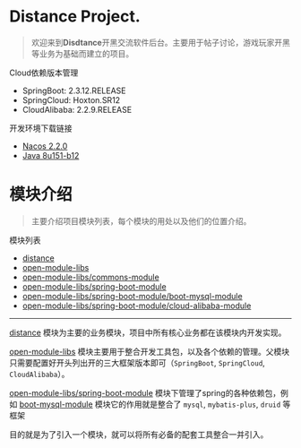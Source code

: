 # Distance Project.

> 欢迎来到**Disdtance**开黑交流软件后台。主要用于帖子讨论，游戏玩家开黑等业务为基础而建立的项目。

Cloud依赖版本管理

- SpringBoot: 2.3.12.RELEASE
- SpringCloud: Hoxton.SR12
- CloudAlibaba: 2.2.9.RELEASE

开发环境下载链接

- [Nacos 2.2.0](https://github.com/alibaba/nacos)
- [Java 8u151-b12](https://repo.huaweicloud.com/java/jdk/8u151-b12/)

# 模块介绍

> 主要介绍项目模块列表，每个模块的用处以及他们的位置介绍。

模块列表

- [distance](https://github.com/amaoai/open-black/tree/master/distance)
- [open-module-libs](https://github.com/amaoai/open-black/tree/master/open-module-libs)
- [open-module-libs/commons-module](https://github.com/amaoai/open-black/tree/master/open-module-libs/commons-module)
- [open-module-libs/spring-boot-module](https://github.com/amaoai/open-black/tree/master/open-module-libs/spring-boot-module)
- [open-module-libs/spring-boot-module/boot-mysql-module](https://github.com/amaoai/open-black/tree/master/open-module-libs/spring-boot-module/boot-mysql-module)
- [open-module-libs/spring-boot-module/cloud-alibaba-module](https://github.com/amaoai/open-black/tree/master/open-module-libs/spring-boot-module/cloud-alibaba-module)

----

[distance](https://github.com/amaoai/open-black/tree/master/distance) 模块为主要的业务模块，项目中所有核心业务都在该模块内开发实现。

[open-module-libs](https://github.com/amaoai/open-black/tree/master/open-module-libs) 模块主要用于整合开发工具包，以及各个依赖的管理。父模块只需要配置好开头列出开的三大框架版本即可（``SpringBoot``, ``SpringCloud``, ``CloudAlibaba``）。

[open-module-libs/spring-boot-module](https://github.com/amaoai/open-black/tree/master/open-module-libs/spring-boot-module) 模块下管理了spring的各种依赖包，例如 [boot-mysql-module](https://github.com/amaoai/open-black/tree/master/open-module-libs/spring-boot-module/boot-mysql-module) 模块它的作用就是整合了 ``mysql``, ``mybatis-plus``, ``druid`` 等框架

目的就是为了引入一个模块，就可以将所有必备的配套工具整合一并引入。